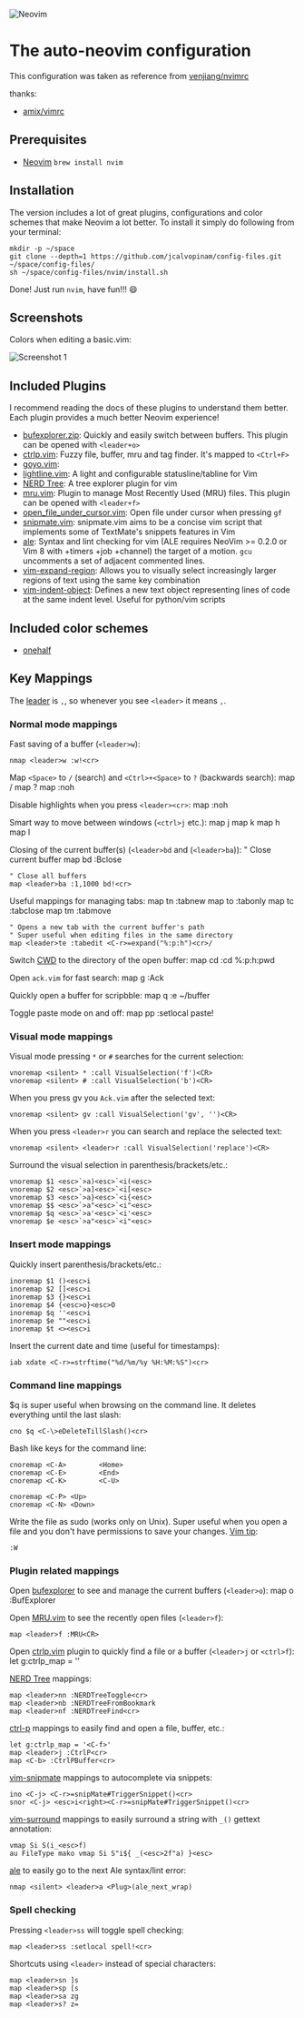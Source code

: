 ![Neovim](https://raw.githubusercontent.com/neovim/neovim.github.io/master/logos/neovim-logo-300x87.png)

# The auto-neovim configuration
This configuration was taken as reference from [venjiang/nvimrc](https://github.com/venjiang/nvimrc)

thanks:
* [amix/vimrc](https://github.com/amix/vimrc) 

## Prerequisites

* [Neovim](https://neovim.io/)
`brew install nvim`


## Installation

The version includes a lot of great plugins, configurations and color schemes that make Neovim a lot better. To install it simply do following from your terminal:

```shell
mkdir -p ~/space
git clone --depth=1 https://github.com/jcalvopinam/config-files.git ~/space/config-files/
sh ~/space/config-files/nvim/install.sh
```

Done! Just run `nvim`, have fun!!! 😄


## Screenshots

Colors when editing a basic.vim:

![Screenshot 1](https://github.com/venjiang/nvimrc/blob/master/screenshots/basic.png?raw=true)

## Included Plugins

I recommend reading the docs of these plugins to understand them better. Each plugin provides a much better Neovim experience!

* [bufexplorer.zip](https://github.com/vim-scripts/bufexplorer.zip): Quickly and easily switch between buffers. This plugin can be opened with `<leader+o>`
* [ctrlp.vim](https://github.com/ctrlpvim/ctrlp.vim): Fuzzy file, buffer, mru and tag finder. It's mapped to `<Ctrl+F>`
* [goyo.vim](https://github.com/junegunn/goyo.vim): 
* [lightline.vim](https://github.com/itchyny/lightline.vim): A light and configurable statusline/tabline for Vim
* [NERD Tree](https://github.com/scrooloose/nerdtree): A tree explorer plugin for vim
* [mru.vim](https://github.com/vim-scripts/mru.vim): Plugin to manage Most Recently Used (MRU) files. This plugin can be opened with `<leader+f>`
* [open_file_under_cursor.vim](https://github.com/amix/open_file_under_cursor.vim): Open file under cursor when pressing `gf`
* [snipmate.vim](https://github.com/garbas/vim-snipmate): snipmate.vim aims to be a concise vim script that implements some of TextMate's snippets features in Vim
* [ale](https://github.com/w0rp/ale): Syntax and lint checking for vim (ALE requires NeoVim >= 0.2.0 or Vim 8 with +timers +job +channel)
the target of a motion. `gcu` uncomments a set of adjacent commented lines.
* [vim-expand-region](https://github.com/terryma/vim-expand-region): Allows you to visually select increasingly larger regions of text using the same key combination
* [vim-indent-object](https://github.com/michaeljsmith/vim-indent-object): Defines a new text object representing lines of code at the same indent level. Useful for python/vim scripts


## Included color schemes
* [onehalf](https://github.com/sonph/onehalf)


## Key Mappings
The [leader](http://learnvimscriptthehardway.stevelosh.com/chapters/06.html#leader) is `,`, so whenever you see `<leader>` it means `,`.


### Normal mode mappings
Fast saving of a buffer (`<leader>w`):

    nmap <leader>w :w!<cr>

Map `<Space>` to `/` (search) and `<Ctrl>+<Space>` to `?` (backwards search):
    map <space> /
    map <C-space> ?
    map <silent> <leader><cr> :noh<cr>

Disable highlights when you press `<leader><cr>`:
    map <silent> <leader><cr> :noh<cr>

Smart way to move between windows (`<ctrl>j` etc.):
    map <C-j> <C-W>j
    map <C-k> <C-W>k
    map <C-h> <C-W>h
    map <C-l> <C-W>l

Closing of the current buffer(s) (`<leader>bd` and (`<leader>ba`)):
    " Close current buffer
    map <leader>bd :Bclose<cr>
    
    " Close all buffers
    map <leader>ba :1,1000 bd!<cr>

Useful mappings for managing tabs:
    map <leader>tn :tabnew<cr>
    map <leader>to :tabonly<cr>
    map <leader>tc :tabclose<cr>
    map <leader>tm :tabmove 
    
    " Opens a new tab with the current buffer's path
    " Super useful when editing files in the same directory
    map <leader>te :tabedit <C-r>=expand("%:p:h")<cr>/

Switch [CWD](http://vim.wikia.com/wiki/Set_working_directory_to_the_current_file) to the directory of the open buffer:
    map <leader>cd :cd %:p:h<cr>:pwd<cr>

Open `ack.vim` for fast search:
    map <leader>g :Ack 

Quickly open a buffer for scripbble:
    map <leader>q :e ~/buffer<cr>

Toggle paste mode on and off:
    map <leader>pp :setlocal paste!<cr>


### Visual mode mappings

Visual mode pressing `*` or `#` searches for the current selection:

    vnoremap <silent> * :call VisualSelection('f')<CR>
    vnoremap <silent> # :call VisualSelection('b')<CR>

When you press gv you `Ack.vim` after the selected text:

    vnoremap <silent> gv :call VisualSelection('gv', '')<CR>

When you press `<leader>r` you can search and replace the selected text:

    vnoremap <silent> <leader>r :call VisualSelection('replace')<CR>

Surround the visual selection in parenthesis/brackets/etc.:

    vnoremap $1 <esc>`>a)<esc>`<i(<esc>
    vnoremap $2 <esc>`>a]<esc>`<i[<esc>
    vnoremap $3 <esc>`>a}<esc>`<i{<esc>
    vnoremap $$ <esc>`>a"<esc>`<i"<esc>
    vnoremap $q <esc>`>a'<esc>`<i'<esc>
    vnoremap $e <esc>`>a"<esc>`<i"<esc>


### Insert mode mappings

Quickly insert parenthesis/brackets/etc.:

    inoremap $1 ()<esc>i
    inoremap $2 []<esc>i
    inoremap $3 {}<esc>i
    inoremap $4 {<esc>o}<esc>O
    inoremap $q ''<esc>i
    inoremap $e ""<esc>i
    inoremap $t <><esc>i

Insert the current date and time (useful for timestamps):

    iab xdate <C-r>=strftime("%d/%m/%y %H:%M:%S")<cr>


### Command line mappings

$q is super useful when browsing on the command line. It deletes everything until the last slash:

    cno $q <C-\>eDeleteTillSlash()<cr>

Bash like keys for the command line:

    cnoremap <C-A>        <Home>
    cnoremap <C-E>        <End>
    cnoremap <C-K>        <C-U>

    cnoremap <C-P> <Up>
    cnoremap <C-N> <Down>

Write the file as sudo (works only on Unix). Super useful when you open a file and you don't have permissions to save your changes. [Vim tip](http://vim.wikia.com/wiki/Su-write):

    :W 


### Plugin related mappings

Open [bufexplorer](https://github.com/vim-scripts/bufexplorer.zip) to see and manage the current buffers (`<leader>o`):
    map <leader>o :BufExplorer<cr>

Open [MRU.vim](https://github.com/vim-scripts/mru.vim) to see the recently open files (`<leader>f`):

    map <leader>f :MRU<CR>

Open [ctrlp.vim](https://github.com/kien/ctrlp.vim) plugin to quickly find a file or a buffer (`<leader>j` or `<ctrl>f`):
    let g:ctrlp_map = '<C-f>'

[NERD Tree](https://github.com/scrooloose/nerdtree) mappings:

    map <leader>nn :NERDTreeToggle<cr>
    map <leader>nb :NERDTreeFromBookmark 
    map <leader>nf :NERDTreeFind<cr>

[ctrl-p](https://github.com/ctrlpvim/ctrlp.vim) mappings to easily find and open a file, buffer, etc.:

    let g:ctrlp_map = '<C-f>'
    map <leader>j :CtrlP<cr>
    map <C-b> :CtrlPBuffer<cr>

[vim-snipmate](https://github.com/garbas/vim-snipmate) mappings to autocomplete via snippets:

    ino <C-j> <C-r>=snipMate#TriggerSnippet()<cr>
    snor <C-j> <esc>i<right><C-r>=snipMate#TriggerSnippet()<cr>

[vim-surround](https://github.com/tpope/vim-surround) mappings to easily surround a string with `_()` gettext annotation:

    vmap Si S(i_<esc>f)
    au FileType mako vmap Si S"i${ _(<esc>2f"a) }<esc>

[ale](https://github.com/dense-analysis/ale) to easily go to the next Ale syntax/lint error:

    nmap <silent> <leader>a <Plug>(ale_next_wrap)


### Spell checking
Pressing `<leader>ss` will toggle spell checking:

```shell
map <leader>ss :setlocal spell!<cr>
```

Shortcuts using `<leader>` instead of special characters:

```shell
map <leader>sn ]s
map <leader>sp [s
map <leader>sa zg
map <leader>s? z=
```
